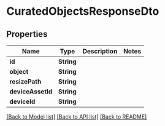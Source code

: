 # CuratedObjectsResponseDto

## Properties
Name | Type | Description | Notes
------------ | ------------- | ------------- | -------------
**id** | **String** |  | 
**object** | **String** |  | 
**resizePath** | **String** |  | 
**deviceAssetId** | **String** |  | 
**deviceId** | **String** |  | 

[[Back to Model list]](../README.md#documentation-for-models) [[Back to API list]](../README.md#documentation-for-api-endpoints) [[Back to README]](../README.md)


